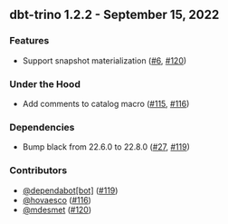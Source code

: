 ## dbt-trino 1.2.2 - September 15, 2022
### Features
- Support snapshot materialization ([#6](https://github.com/starburstdata/dbt-trino/issues/6), [#120](https://github.com/starburstdata/dbt-trino/pull/120))
### Under the Hood
- Add comments to catalog macro ([#115](https://github.com/starburstdata/dbt-trino/issues/115), [#116](https://github.com/starburstdata/dbt-trino/pull/116))
### Dependencies
- Bump black from 22.6.0 to 22.8.0 ([#27](https://github.com/starburstdata/dbt-trino/issues/27), [#119](https://github.com/starburstdata/dbt-trino/pull/119))

### Contributors
- [@dependabot[bot]](https://github.com/dependabot[bot]) ([#119](https://github.com/starburstdata/dbt-trino/pull/119))
- [@hovaesco](https://github.com/hovaesco) ([#116](https://github.com/starburstdata/dbt-trino/pull/116))
- [@mdesmet](https://github.com/mdesmet) ([#120](https://github.com/starburstdata/dbt-trino/pull/120))
